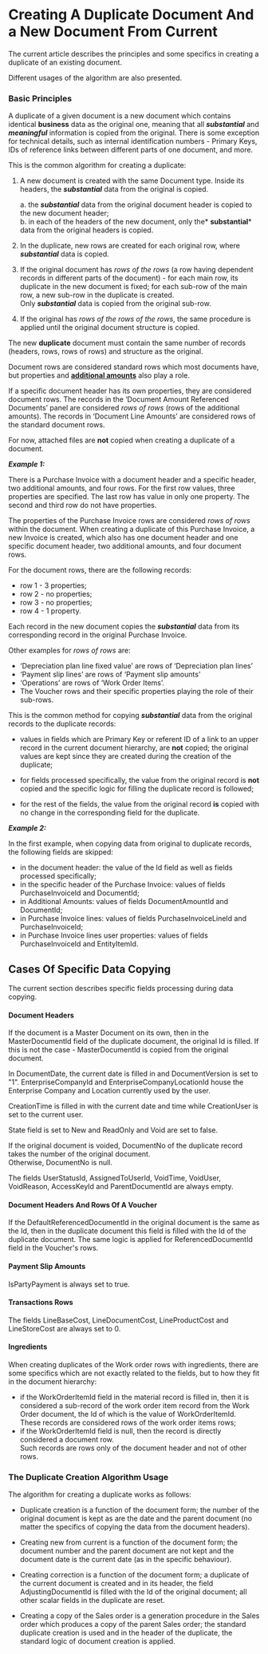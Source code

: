 # Creating A Duplicate Document And a New Document From Current

The current article describes the principles and some specifics in creating a duplicate of an existing document. 

Different usages of the algorithm are also presented.
 
### Basic Principles

А duplicate of a given document is a new document which contains identical **business** data as the original one, meaning that all ***substantial*** and ***meaningful*** information is copied from the original. There is some exception for technical details, such as internal identification numbers - Primary Keys, IDs of reference links between different parts of one document, and more.

This is the common algorithm for creating a duplicate:

1. A new document is created with the same Document type. Inside its headers, the ***substantial*** data from the original is copied.

      a.  the ***substantial*** data from the original document header is copied to the new document header;<br>
      b.  in each of the headers of the new document, only the* **substantial*** data from the original headers is copied.
      
2. In the duplicate, new rows are created for each original row, where ***substantial*** data is copied.

3. If the original document has *rows of the rows* (a row having dependent records in different parts of the document) - for each main row, its duplicate in the new document is fixed; for each sub-row of the main row, a new sub-row in the duplicate is created.</br> Only ***substantial*** data is copied from the original sub-row.

4. If the original has *rows of the rows of the rows*, the same procedure is applied until the original document structure is copied.

The new **duplicate** document must contain the same number of records (headers, rows, rows of rows) and structure as the original. 

Document rows are considered standard rows which most documents have, but properties and **[additional amounts](https://github.com/ErpNetDocs/tech/blob/master/advanced/documents/additional-amounts/index.md)** also play a role. 

If a specific document header has its own properties, they are considered document rows. The records in the ‘Document Amount Referenced Documents’ panel are considered *rows of rows* (rows of the additional amounts). The records in ‘Document Line Amounts’ are considered rows of the standard document rows. 

For now, attached files are **not** copied when creating a duplicate of a document.
 
***Example 1:***

There is a Purchase Invoice with a document header and a specific header, two additional amounts, and four rows. For the first row values, three properties are specified. The last row has value in only one property. The second and third row do not have properties. 

The properties of the Purchase Invoice rows are considered *rows of rows* within the document. When creating a duplicate of this Purchase Invoice, a new Invoice is created, which also has one document header and one specific document header, two additional amounts, and four document rows. 

For the document rows, there are the following records:

- row 1 - 3 properties;
- row 2 - no properties;
- row 3 - no properties;
- row 4 - 1 property.

Each record in the new document copies the ***substantial*** data from its corresponding record in the original Purchase Invoice.

Other examples for *rows of rows* are: 

- ‘Depreciation plan line fixed value’ are rows of ‘Depreciation plan lines’
- ‘Payment slip lines’ are rows of ‘Payment slip amounts’
- ‘Operations’ are rows of ‘Work Order Items’. 
- The Voucher rows and their specific properties playing the role of their sub-rows.

This is the common method for copying ***substantial*** data from the original records to the duplicate records:

- values in fields which are Primary Key or referent ID of a link to an upper record in the current document hierarchy, are **not** copied; the original values are kept since they are created during the creation of the duplicate;

- for fields processed specifically, the value from the original record is **not** copied and the specific logic for filling the duplicate record is followed;

- for the rest of the fields, the value from the original record **is** copied with no change in the corresponding field for the duplicate.
 
***Example 2:***

In the first example, when copying data from original to duplicate records, the following fields are skipped:

- in the document header: the value of the Id field as well as fields processed specifically;
- in the specific header of the Purchase Invoice: values of fields PurchaseInvoiceId and DocumentId;
- in Additional Amounts: values of fields DocumentAmountId and DocumentId;
- in Purchase Invoice lines: values of fields PurchaseInvoiceLineId and PurchaseInvoiceId;
- in Purchase Invoice lines user properties: values of fields PurchaseInvoiceId and EntityItemId.
 
## Cases Of Specific Data Copying

The current section describes specific fields processing during data copying.
 
#### Document Headers

If the document is a Master Document on its own, then in the MasterDocumentId field of the duplicate document, the original Id is filled. If this is not the case - MasterDocumentId is copied from the original document. 

In DocumentDate, the current date is filled in and DocumentVersion is set to "1". EnterpriseCompanyId and EnterpriseCompanyLocationId house the Enterprise Company and Location currently used by the user. 

CreationTime is filled in with the current date and time while CreationUser is set to the current user. 

State field is set to New and ReadOnly and Void are set to false.

If the original document is voided, DocumentNo of the duplicate record takes the number of the original document.</br>Otherwise, DocumentNo is null.

The fields UserStatusId, AssignedToUserId, VoidTime, VoidUser, VoidReason, AccessKeyId and ParentDocumentId are always empty.
 
#### Document Headers And Rows Of A Voucher

If the DefaultReferencedDocumentId in the original document is the same as the Id, then in the duplicate document this field is filled with the Id of the duplicate document. The same logic is applied for ReferencedDocumentId field in the Voucher's rows.
 
#### Payment Slip Amounts

IsPartyPayment is always set to true.
 
#### Transactions Rows

The fields LineBaseCost, LineDocumentCost, LineProductCost and LineStoreCost are always set to 0.
 
#### Ingredients

When creating duplicates of the Work order rows with ingredients, there are some specifics which are not exactly related to the fields, but to how they fit in the document hierarchy:

- if the WorkOrderItemId field in the material record is filled in, then it is considered a sub-record of the work order item record from the Work Order document, the Id of which is the value of WorkOrderItemId.</br> These records are considered rows of the work order items rows;
- if the WorkOrderItemId field is null, then the record is directly considered a document row.</br> Such records are rows only of the document header and not of other rows.
 
### The Duplicate Creation Algorithm Usage

The algorithm for creating a duplicate works as follows:

- Duplicate creation is a function of the document form; the number of the original document is kept as are the date and the parent document (no matter the specifics of copying the data from the document headers).

- Creating new from current is a function of the document form; the document number and the parent document are not kept and the document date is the current date (as in the specific behaviour).

- Creating correction is a function of the document form; a duplicate of the current document is created and in its header, the field AdjustingDocumentId is filled with the Id of the original document; all other scalar fields in the duplicate are reset.

- Creating a copy of the Sales order is a generation procedure in the Sales order which produces a copy of the parent Sales order; the standard duplicate creation is used and in the header of the duplicate, the standard logic of document creation is applied.
